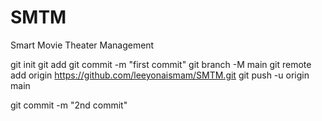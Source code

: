 # SMTM
Smart Movie Theater Management

git init
git add
git commit -m "first commit"
git branch -M main
git remote add origin https://github.com/leeyonaismam/SMTM.git
git push -u origin main

git commit -m "2nd commit"

